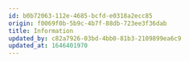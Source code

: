 ```yaml
---
id: b0b72063-112e-4685-bcfd-e0318a2ecc85
origin: f0069f0b-5b9c-4b7f-88db-723ee3f36dab
title: Information
updated_by: c82a7926-03bd-4bb0-81b3-2109899ea6c9
updated_at: 1646401970
---
```

